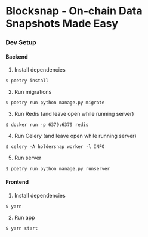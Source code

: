# Blocksnap - On-chain Data Snapshots Made Easy

### Dev Setup

#### Backend
1. Install dependencies
  ```
  $ poetry install
  ```
2. Run migrations
  ```
  $ poetry run python manage.py migrate
  ```
3. Run Redis (and leave open while running server)
  ```
  $ docker run -p 6379:6379 redis
  ```
4. Run Celery (and leave open while running server)
  ```
  $ celery -A holdersnap worker -l INFO
  ```
5. Run server
  ```
  $ poetry run python manage.py runserver
  ```

#### Frontend
1. Install dependencies
  ```
  $ yarn
  ```
2. Run app
  ```
  $ yarn start
  ```
